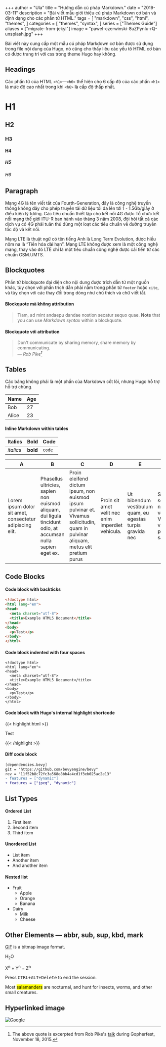 +++
author = "Ula"
title = "Hướng dẫn cú pháp Markdown."
date = "2019-03-11"
description = "Bài viết mẫu giới thiệu cú pháp Markdown cơ bản và định dạng cho các phần tử HTML."
tags = [
    "markdown",
    "css",
    "html",
    "themes",
]
categories = [
    "themes",
    "syntax",
]
series = ["Themes Guide"]
aliases = ["migrate-from-jekyl"]
image = "pawel-czerwinski-8uZPynIu-rQ-unsplash.jpg"
+++

Bài viết này cung cấp một mẫu cú pháp Markdown cơ bản được sử dụng trong file nội dung của Hugo, nó cũng cho thấy liêu các yếu tô HTML cơ bản có được trang trí với css trong theme Hugo hay không.

<!--more-->

## Headings

Các phần tử của HTML `<h1>`—`<h6>` thể hiện cho 6 cấp độ của các phần `<h1>` là mức độ cao nhất trong khi `<h6>` là cấp độ thấp nhất.

# H1
## H2
### H3
#### H4
##### H5
###### H6

## Paragraph

Mạng 4G là tên viết tắt của Fourth-Generation, đây là công nghệ truyền thông không dây cho phép truyền tải dữ liệu tối đa lên tới 1 - 1.5Gb/giây ở điều kiện lý tưởng. Các tiêu chuẩn thiết lập cho kết nối 4G được Tổ chức kết nối mạng thế giới ITU-R ban hành vào tháng 3 năm 2008, đòi hỏi tất cả các dịch vụ có 4G phải tuân thủ đúng một loạt các tiêu chuẩn về đường truyền tốc độ và kết nối.

Mạng LTE là thuật ngữ có tên tiếng Anh là Long Term Evolution, được hiểu nôm na là “Tiến hóa dài hạn”. Mạng LTE không được xem là một công nghệ mạng, thay vào đó LTE chỉ là một tiêu chuẩn công nghệ được cải tiến từ các chuẩn GSM.UMTS.

## Blockquotes

Phần tử blockquote đại diện cho nội dung được trích dẫn từ một nguồn khác, tùy chọn với phần trích dẫn phải nằm trong phần tử `footer` hoặc `cite`, và tùy chọn với các thay đổi trong dòng như chú thích và chữ viết tắt.


#### Blockquote mà không attribution

> Tiam, ad mint andaepu dandae nostion secatur sequo quae.
> **Note** that you can use *Markdown syntax* within a blockquote.

#### Blockquote với attribution

> Don't communicate by sharing memory, share memory by communicating.<br>
> — <cite>Rob Pike[^1]</cite>

[^1]: The above quote is excerpted from Rob Pike's [talk](https://www.youtube.com/watch?v=PAAkCSZUG1c) during Gopherfest, November 18, 2015.

## Tables

Các bảng không phải là một phần của Markdown cốt lõi, nhưng Hugo hỗ trợ hỗ trợ chúng.

   Name | Age
--------|------
    Bob | 27
  Alice | 23

#### Inline Markdown within tables

| Italics   | Bold     | Code   |
| --------  | -------- | ------ |
| *italics* | **bold** | `code` |

| A                                                        | B                                                                                                             | C                                                                                                                                    | D                                                 | E                                                          | F                                                                    |
|----------------------------------------------------------|---------------------------------------------------------------------------------------------------------------|--------------------------------------------------------------------------------------------------------------------------------------|---------------------------------------------------|------------------------------------------------------------|----------------------------------------------------------------------|
| Lorem ipsum dolor sit amet, consectetur adipiscing elit. | Phasellus ultricies, sapien non euismod aliquam, dui ligula tincidunt odio, at accumsan nulla sapien eget ex. | Proin eleifend dictum ipsum, non euismod ipsum pulvinar et. Vivamus sollicitudin, quam in pulvinar aliquam, metus elit pretium purus | Proin sit amet velit nec enim imperdiet vehicula. | Ut bibendum vestibulum quam, eu egestas turpis gravida nec | Sed scelerisque nec turpis vel viverra. Vivamus vitae pretium sapien |

## Code Blocks

#### Code block with backticks

```html
<!doctype html>
<html lang="en">
<head>
  <meta charset="utf-8">
  <title>Example HTML5 Document</title>
</head>
<body>
  <p>Test</p>
</body>
</html>
```

#### Code block indented with four spaces

    <!doctype html>
    <html lang="en">
    <head>
      <meta charset="utf-8">
      <title>Example HTML5 Document</title>
    </head>
    <body>
      <p>Test</p>
    </body>
    </html>

#### Code block with Hugo's internal highlight shortcode
{{< highlight html >}}
<!doctype html>
<html lang="en">
<head>
  <meta charset="utf-8">
  <title>Example HTML5 Document</title>
</head>
<body>
  <p>Test</p>
</body>
</html>
{{< /highlight >}}

#### Diff code block

```diff
[dependencies.bevy]
git = "https://github.com/bevyengine/bevy"
rev = "11f52b8c72fc3a568e8bb4a4cd1f3eb025ac2e13"
- features = ["dynamic"]
+ features = ["jpeg", "dynamic"]
```

## List Types

#### Ordered List

1. First item
2. Second item
3. Third item

#### Unordered List

* List item
* Another item
* And another item

#### Nested list

* Fruit
  * Apple
  * Orange
  * Banana
* Dairy
  * Milk
  * Cheese

## Other Elements — abbr, sub, sup, kbd, mark

<abbr title="Graphics Interchange Format">GIF</abbr> is a bitmap image format.

H<sub>2</sub>O

X<sup>n</sup> + Y<sup>n</sup> = Z<sup>n</sup>

Press <kbd><kbd>CTRL</kbd>+<kbd>ALT</kbd>+<kbd>Delete</kbd></kbd> to end the session.

Most <mark>salamanders</mark> are nocturnal, and hunt for insects, worms, and other small creatures.

## Hyperlinked image

[![Google](https://www.google.com/images/branding/googlelogo/1x/googlelogo_light_color_272x92dp.png)](https://google.com)